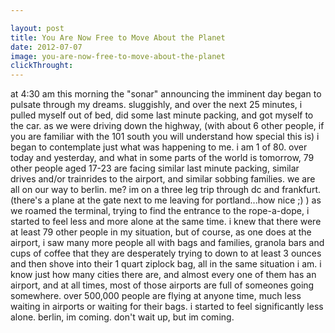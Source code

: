 ```yaml
---

layout: post
title: You Are Now Free to Move About the Planet
date: 2012-07-07
image: you-are-now-free-to-move-about-the-planet
clickThrought:
---
```


at 4:30 am this morning the "sonar" announcing the imminent day began to pulsate through my dreams. sluggishly, and over the next 25 minutes, i pulled myself out of bed, did some last minute packing, and got myself to the car. as we were driving down the highway, (with about 6 other people, if you are familiar with the 101 south you will understand how special this is) i began to contemplate just what was happening to me. i am 1 of 80. over today and yesterday, and what in some parts of the world is tomorrow, 79 other people aged 17-23 are facing similar last minute packing, similar drives and/or trainrides to the airport, and similar sobbing families. we are all on our way to berlin. me? im on a three leg trip through dc and frankfurt. (there's a plane at the gate next to me leaving for portland...how nice ;) ) as we roamed the terminal, trying to find the entrance to the rope-a-dope, i started to feel less and more alone at the same time. i knew that there were at least 79 other people in my situation, but of course, as one does at the airport, i saw many more people all with bags and families, granola bars and cups of coffee that they are desperately trying to down to at least 3 ounces and then shove into their 1 quart ziplock bag, all in the same situation i am. i know just how many cities there are, and almost every one of them has an airport, and at all times, most of those airports are full of someones going somewhere. over 500,000 people are flying at anyone time, much less waiting in airports or waiting for their bags. i started to feel significantly less alone. berlin, im coming. don't wait up, but im coming.